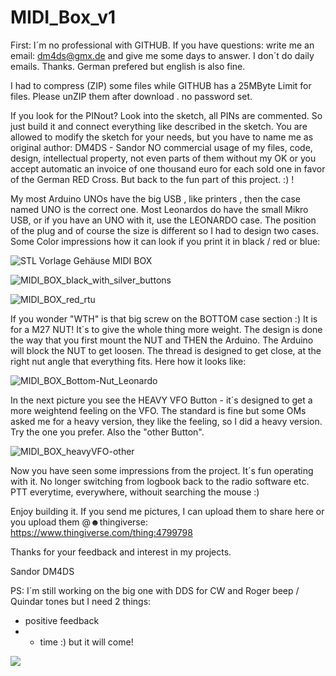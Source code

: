 # MIDI_Box_v1

First: I´m no professional with GITHUB.
If you have questions: write me an email: dm4ds@gmx.de and give me some days to answer. I don´t do daily emails. Thanks.
German prefered but english is also fine.

I had to compress (ZIP) some files while GITHUB has a 25MByte Limit for files.
Please unZIP them after download . no password set.

If you look for the PINout? Look into the sketch, all PINs are commented.
So just build it and connect everything like described in the sketch.
You are allowed to modify the sketch for your needs, but you have to name me as original author: DM4DS - Sandor
NO commercial usage of my files, code, design, intellectual property, not even parts of them without my OK or
you accept automatic an invoice of one thousand euro for each sold one in favor of the German RED Cross.
But back to the fun part of this project. :) !

My most Arduino UNOs have the big USB , like printers , then the case named UNO is the correct one.
Most Leonardos do have the small Mikro USB, or if you have an UNO with it, use the LEONARDO case.
The position of the plug and of course the size is different so I had to design two cases.
Some Color impressions how it can look if you print it in black / red or blue:

![STL Vorlage Gehäuse MIDI BOX](https://user-images.githubusercontent.com/36482423/110248395-2264de80-7f71-11eb-8fff-8ceb8dd5cdde.JPG)

![MIDI_BOX_black_with_silver_buttons](https://user-images.githubusercontent.com/36482423/110248443-71ab0f00-7f71-11eb-96ee-4d5f8146faeb.jpg)

![MIDI_BOX_red_rtu](https://user-images.githubusercontent.com/36482423/110248469-a3bc7100-7f71-11eb-9c81-79d6ef3d0ed2.jpg)


If you wonder "WTH" is that big screw on the BOTTOM  case section :)
It is for a M27 NUT! It´s to give the whole thing more weight.
The design is done the way that you first mount the NUT and THEN the Arduino.
The Arduino will block the NUT to get loosen. The thread is designed to get close, at the right nut angle that everything fits.
Here how it looks like:

![MIDI_BOX_Bottom-Nut_Leonardo](https://user-images.githubusercontent.com/36482423/110248252-702d1700-7f70-11eb-825f-1faac9f66c14.jpg)


In the next picture you see the HEAVY VFO Button - it´s designed to get a more weightend feeling on the VFO.
The standard is fine but some OMs asked me for a heavy version, they like the feeling, so I did a heavy version.
Try the one you prefer. Also the "other Button".

![MIDI_BOX_heavyVFO-other](https://user-images.githubusercontent.com/36482423/110248334-c8fcaf80-7f70-11eb-9a19-080294e85291.jpg)


Now you have seen some impressions from the project. It´s fun operating with it.
No longer switching from logbook back to the radio software etc.
PTT everytime, everywhere, withouit searching the mouse :)


Enjoy building it. If you send me pictures, I can upload them to share here or you upload them @☻thingiverse: https://www.thingiverse.com/thing:4799798


Thanks for your feedback and interest in my projects.

 Sandor
 DM4DS

PS: I´m still working on the big one with DDS for CW and Roger beep / Quindar tones but I need 2 things:
- positive feedback
- - time :) but it will come!

![](https://komarev.com/ghpvc/?username=DM4DS)
